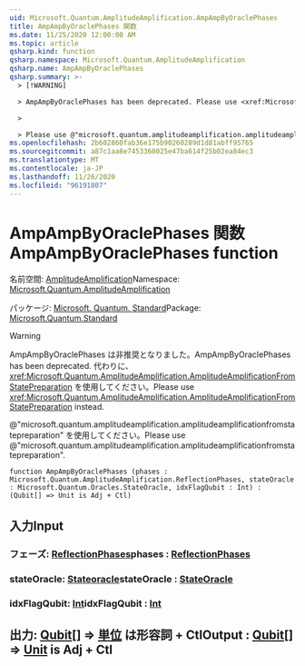 ```yaml
---
uid: Microsoft.Quantum.AmplitudeAmplification.AmpAmpByOraclePhases
title: AmpAmpByOraclePhases 関数
ms.date: 11/25/2020 12:00:00 AM
ms.topic: article
qsharp.kind: function
qsharp.namespace: Microsoft.Quantum.AmplitudeAmplification
qsharp.name: AmpAmpByOraclePhases
qsharp.summary: >-
  > [!WARNING]

  > AmpAmpByOraclePhases has been deprecated. Please use <xref:Microsoft.Quantum.AmplitudeAmplification.AmplitudeAmplificationFromStatePreparation> instead.

  >

  > Please use @"microsoft.quantum.amplitudeamplification.amplitudeamplificationfromstatepreparation".
ms.openlocfilehash: 2b602860fab36e175b90260289d1d81abff95765
ms.sourcegitcommit: a87c1aa8e7453360025e47ba614f25b02ea84ec3
ms.translationtype: MT
ms.contentlocale: ja-JP
ms.lasthandoff: 11/26/2020
ms.locfileid: "96191807"
---
```

# <a name="ampampbyoraclephases-function"></a><span data-ttu-id="d8fc9-102">AmpAmpByOraclePhases 関数</span><span class="sxs-lookup"><span data-stu-id="d8fc9-102">AmpAmpByOraclePhases function</span></span>

<span data-ttu-id="d8fc9-103">名前空間: [AmplitudeAmplification](xref:Microsoft.Quantum.AmplitudeAmplification)</span><span class="sxs-lookup"><span data-stu-id="d8fc9-103">Namespace: [Microsoft.Quantum.AmplitudeAmplification](xref:Microsoft.Quantum.AmplitudeAmplification)</span></span>

<span data-ttu-id="d8fc9-104">パッケージ: [Microsoft. Quantum. Standard](https://nuget.org/packages/Microsoft.Quantum.Standard)</span><span class="sxs-lookup"><span data-stu-id="d8fc9-104">Package: [Microsoft.Quantum.Standard](https://nuget.org/packages/Microsoft.Quantum.Standard)</span></span>


> [!WARNING]
> <span data-ttu-id="d8fc9-105">AmpAmpByOraclePhases は非推奨となりました。</span><span class="sxs-lookup"><span data-stu-id="d8fc9-105">AmpAmpByOraclePhases has been deprecated.</span></span> <span data-ttu-id="d8fc9-106">代わりに、<xref:Microsoft.Quantum.AmplitudeAmplification.AmplitudeAmplificationFromStatePreparation> を使用してください。</span><span class="sxs-lookup"><span data-stu-id="d8fc9-106">Please use <xref:Microsoft.Quantum.AmplitudeAmplification.AmplitudeAmplificationFromStatePreparation> instead.</span></span>
>
> <span data-ttu-id="d8fc9-107">@"microsoft.quantum.amplitudeamplification.amplitudeamplificationfromstatepreparation" を使用してください。</span><span class="sxs-lookup"><span data-stu-id="d8fc9-107">Please use @"microsoft.quantum.amplitudeamplification.amplitudeamplificationfromstatepreparation".</span></span>



```qsharp
function AmpAmpByOraclePhases (phases : Microsoft.Quantum.AmplitudeAmplification.ReflectionPhases, stateOracle : Microsoft.Quantum.Oracles.StateOracle, idxFlagQubit : Int) : (Qubit[] => Unit is Adj + Ctl)
```


## <a name="input"></a><span data-ttu-id="d8fc9-108">入力</span><span class="sxs-lookup"><span data-stu-id="d8fc9-108">Input</span></span>

### <a name="phases--reflectionphases"></a><span data-ttu-id="d8fc9-109">フェーズ: [ReflectionPhases](xref:Microsoft.Quantum.AmplitudeAmplification.ReflectionPhases)</span><span class="sxs-lookup"><span data-stu-id="d8fc9-109">phases : [ReflectionPhases](xref:Microsoft.Quantum.AmplitudeAmplification.ReflectionPhases)</span></span>




### <a name="stateoracle--stateoracle"></a><span data-ttu-id="d8fc9-110">stateOracle: [Stateoracle](xref:Microsoft.Quantum.Oracles.StateOracle)</span><span class="sxs-lookup"><span data-stu-id="d8fc9-110">stateOracle : [StateOracle](xref:Microsoft.Quantum.Oracles.StateOracle)</span></span>




### <a name="idxflagqubit--int"></a><span data-ttu-id="d8fc9-111">idxFlagQubit: [Int](xref:microsoft.quantum.lang-ref.int)</span><span class="sxs-lookup"><span data-stu-id="d8fc9-111">idxFlagQubit : [Int](xref:microsoft.quantum.lang-ref.int)</span></span>





## <a name="output--qubit--unit--is-adj--ctl"></a><span data-ttu-id="d8fc9-112">出力: [Qubit](xref:microsoft.quantum.lang-ref.qubit)[] => [単位](xref:microsoft.quantum.lang-ref.unit)  は形容詞 + Ctl</span><span class="sxs-lookup"><span data-stu-id="d8fc9-112">Output : [Qubit](xref:microsoft.quantum.lang-ref.qubit)[] => [Unit](xref:microsoft.quantum.lang-ref.unit)  is Adj + Ctl</span></span>

